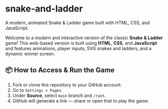 # snake-and-ladder
A modern, animated Snake &amp; Ladder game built with HTML, CSS, and JavaScript.

Welcome to a modern and interactive version of the classic **Snake & Ladder** game! This web-based version is built using **HTML**, **CSS**, and **JavaScript** and features animations, player inputs, SVG snakes and ladders, and a dynamic winner screen.


## 📦 How to Access & Run the Game

1. Fork or clone this repository to your GitHub account.
2. Go to `Settings > Pages`.
3. Under **Source**, select `main` branch and `/root`.
4. GitHub will generate a link — share or open that to play the game.



